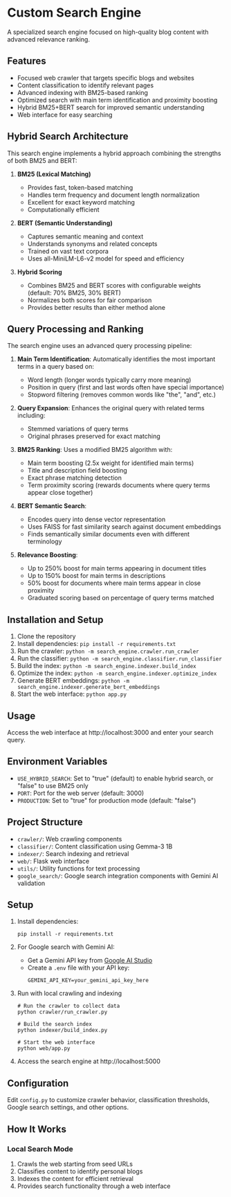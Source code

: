 # Custom Search Engine

A specialized search engine focused on high-quality blog content with advanced relevance ranking.

## Features

- Focused web crawler that targets specific blogs and websites
- Content classification to identify relevant pages
- Advanced indexing with BM25-based ranking
- Optimized search with main term identification and proximity boosting
- Hybrid BM25+BERT search for improved semantic understanding
- Web interface for easy searching

## Hybrid Search Architecture

This search engine implements a hybrid approach combining the strengths of both BM25 and BERT:

1. **BM25 (Lexical Matching)**
   - Provides fast, token-based matching
   - Handles term frequency and document length normalization
   - Excellent for exact keyword matching
   - Computationally efficient

2. **BERT (Semantic Understanding)**
   - Captures semantic meaning and context
   - Understands synonyms and related concepts
   - Trained on vast text corpora
   - Uses all-MiniLM-L6-v2 model for speed and efficiency

3. **Hybrid Scoring**
   - Combines BM25 and BERT scores with configurable weights (default: 70% BM25, 30% BERT)
   - Normalizes both scores for fair comparison
   - Provides better results than either method alone

## Query Processing and Ranking

The search engine uses an advanced query processing pipeline:

1. **Main Term Identification**: Automatically identifies the most important terms in a query based on:
   - Word length (longer words typically carry more meaning)
   - Position in query (first and last words often have special importance)
   - Stopword filtering (removes common words like "the", "and", etc.)

2. **Query Expansion**: Enhances the original query with related terms including:
   - Stemmed variations of query terms
   - Original phrases preserved for exact matching

3. **BM25 Ranking**: Uses a modified BM25 algorithm with:
   - Main term boosting (2.5x weight for identified main terms)
   - Title and description field boosting
   - Exact phrase matching detection
   - Term proximity scoring (rewards documents where query terms appear close together)

4. **BERT Semantic Search**:
   - Encodes query into dense vector representation
   - Uses FAISS for fast similarity search against document embeddings
   - Finds semantically similar documents even with different terminology

5. **Relevance Boosting**:
   - Up to 250% boost for main terms appearing in document titles
   - Up to 150% boost for main terms in descriptions
   - 50% boost for documents where main terms appear in close proximity
   - Graduated scoring based on percentage of query terms matched

## Installation and Setup

1. Clone the repository
2. Install dependencies: `pip install -r requirements.txt`
3. Run the crawler: `python -m search_engine.crawler.run_crawler`
4. Run the classifier: `python -m search_engine.classifier.run_classifier`
5. Build the index: `python -m search_engine.indexer.build_index`
6. Optimize the index: `python -m search_engine.indexer.optimize_index`
7. Generate BERT embeddings: `python -m search_engine.indexer.generate_bert_embeddings`
8. Start the web interface: `python app.py`

## Usage

Access the web interface at http://localhost:3000 and enter your search query.

## Environment Variables

- `USE_HYBRID_SEARCH`: Set to "true" (default) to enable hybrid search, or "false" to use BM25 only
- `PORT`: Port for the web server (default: 3000)
- `PRODUCTION`: Set to "true" for production mode (default: "false")

## Project Structure

- `crawler/`: Web crawling components
- `classifier/`: Content classification using Gemma-3 1B
- `indexer/`: Search indexing and retrieval
- `web/`: Flask web interface
- `utils/`: Utility functions for text processing
- `google_search/`: Google search integration components with Gemini AI validation

## Setup

1. Install dependencies:
   ```
   pip install -r requirements.txt
   ```

2. For Google search with Gemini AI:
   - Get a Gemini API key from [Google AI Studio](https://aistudio.google.com/app/apikey)
   - Create a `.env` file with your API key:
     ```
     GEMINI_API_KEY=your_gemini_api_key_here
     ```

3. Run with local crawling and indexing
   ```
   # Run the crawler to collect data
   python crawler/run_crawler.py
   
   # Build the search index
   python indexer/build_index.py
   
   # Start the web interface
   python web/app.py
   ```

4. Access the search engine at http://localhost:5000

## Configuration

Edit `config.py` to customize crawler behavior, classification thresholds, Google search settings, and other options.

## How It Works

### Local Search Mode
1. Crawls the web starting from seed URLs
2. Classifies content to identify personal blogs
3. Indexes the content for efficient retrieval
4. Provides search functionality through a web interface